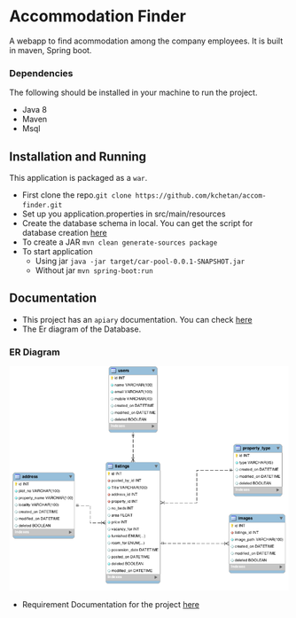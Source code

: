 # Accommodation Finder
A webapp to find acommodation among the company employees. It is built in maven, Spring boot.


### Dependencies
The following should be installed in your machine to run the project.
* Java 8
* Maven
* Msql

## Installation and Running
This application is packaged as a `war`.
* First clone the repo.`git clone https://github.com/kchetan/accom-finder.git`
* Set up you application.properties in src/main/resources
* Create the database schema in local. You can get the script for database creation [here](https://github.com/kchetan/accom-finder/blob/master/documentation_files/script.sql)
*  To create a JAR
	`mvn clean generate-sources package`
* To start application
	- Using jar  `java -jar target/car-pool-0.0.1-SNAPSHOT.jar`
	- Without jar `mvn spring-boot:run`
	
## Documentation

* This project has an `apiary` documentation. You can check [here](http://docs.accommodationfinder.apiary.io)
* The Er diagram of the Database.

### ER Diagram
![ER Diagram](https://raw.githubusercontent.com/kchetan/accom-finder/master/documentation_files/accommodation_erdiagram.png)

* Requirement Documentation for the project [here](https://github.com/kchetan/accom-finder/blob/master/documentation_files/document.pages)

